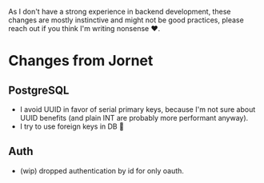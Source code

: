 As I don't have a strong experience in backend development, 
these changes are mostly instinctive and might not be good practices, 
please reach out if you think I'm writing nonsense :heart:.

# Changes from Jornet

## PostgreSQL

- I avoid UUID in favor of serial primary keys, because I'm not sure about UUID benefits (and plain INT are probably more performant anyway).
- I try to use foreign keys in DB :shrug:

## Auth

- (wip) dropped authentication by id for only oauth.